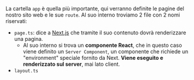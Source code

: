 La cartella `app` è quella più importante, qui verranno definite le pagine del nostro sito web e le sue `route`.
Al suo interno troviamo 2 file con 2 nomi riservati: 

- `page.ts`: dice a [Next.js](Next.js) che tramite il suo contenuto dovrà renderizzare una pagina.
	- Al suo interno si trova un **componente React**, che in questo caso viene definito un `Server Component`, un componente che richiede un "environment" speciale fornito da Next. **Viene eseguito e renderizzato sul server**, mai lato client.
- `layout.ts`
